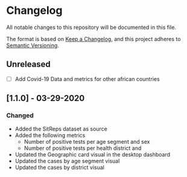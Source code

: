 # Changelog
All notable changes to this repository will be documented in this file.

The format is based on [Keep a Changelog](https://keepachangelog.com/en/1.0.0/),
and this project adheres to [Semantic Versioning](https://semver.org/spec/v2.0.0.html).

## Unreleased
- [ ] Add Covid-19 Data and metrics for other african countries

## [1.1.0] - 03-29-2020

### Changed
- Added the SitReps dataset as source
- Added the following metrics
    - Number of positive tests per age segment and sex
    - Number of positive tests per health district and 
- Updated the Geographic card visual in the desktop dashboard
- Updated the cases by age segment visual
- Updated the cases by district visual






[4.0.1]: https://bitbucket.org/t4dteamwcaro/civ-child-protection-birthregistration/src/v4.0.1/
